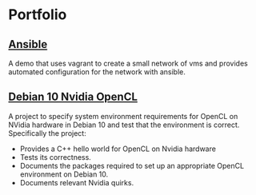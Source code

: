 # Portfolio

## [Ansible](https://github.com/qwestduck/ansible-demo)

A demo that uses vagrant to create a small network of vms and provides automated configuration for the network with ansible.

## [Debian 10 Nvidia OpenCL](https://github.com/qwestduck/opencl-hello)

A project to specify system environment requirements for OpenCL on NVidia hardware in Debian 10 and test that the environment is correct. Specifically the project:
- Provides a C++ hello world for OpenCL on Nvidia hardware
- Tests its correctness.
- Documents the packages required to set up an appropriate OpenCL environment on Debian 10.
- Documents relevant Nvidia quirks.